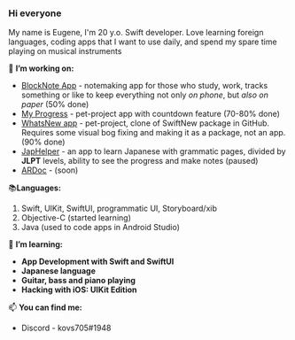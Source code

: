 ### Hi everyone

My name is Eugene, I'm 20 y.o. Swift developer. Love learning foreign languages, coding apps that I want to use daily, and spend my spare time playing on musical instruments

🔭 **I’m working on:**
 - [BlockNote App](https://github.com/kovs705/BlockNote-app) - notemaking app for those who study, work, tracks something or like to keep everything not only _on phone_, but _also on paper_ (50% done)
 - [My Progress](https://github.com/kovs705/My-progress) - pet-project app with countdown feature (70-80% done)
 - [WhatsNew app](https://github.com/kovs705/Whats-New) - pet-project, clone of SwiftNew package in GitHub. Requires some visual bog fixing and making it as a package, not an app. (90% done)
 - [JapHelper](https://github.com/kovs705/JapHelper) - an app to learn Japanese with grammatic pages, divided by **JLPT** levels, ability to see the progress and make notes (paused)
 - [ARDoc](https://github.com/kovs705/ARdoc) - (soon)
 
 📚**Languages:**
 1. Swift, UIKit, SwiftUI, programmatic UI, Storyboard/xib
 2. Objective-C (started learning)
 2. Java (used to code apps in Android Studio)

🌱 **I’m learning:**
- **App Development with Swift and SwiftUI**
- **Japanese language**
- **Guitar, bass and piano playing**
- **Hacking with iOS: UIKit Edition**

📫 **You can find me:**
 - Discord - kovs705#1948
